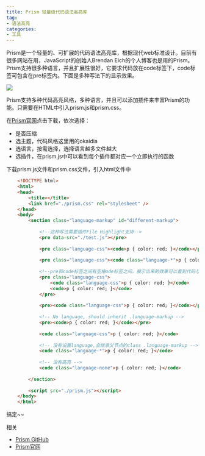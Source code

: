 ```yaml
---
title: Prism 轻量级代码语法高亮库
tag:
- 语法高亮
categories:
- 工具
---
```

Prism是一个轻量的、可扩展的代码语法高亮库，根据现代web标准设计。目前有很多网站在用，JavaScript的创始人Brendan Eich的个人博客也是用的Prism。Prism支持很多种语言，并且扩展性很好，它要求代码放在code标签下，code标签可包含在pre标签内。下面是多种写法下的显示效果。

![](/images/prism/QQ20161123-1@2x.png)
<!-- more -->
Prism支持多种代码高亮风格，多种语言，并且可以添加插件来丰富Prism的功能。只需要在HTML中引入prism.js和prism.css。

在[Prism官网](http://prismjs.com/)点击下载，依次选择：

- 是否压缩
- 选主题，代码风格这里用的okaidia
- 选语言，按需选择，选择语言越多文件越大
- 选插件，在prism.js中可以看到每个插件都对应一个立即执行的函数

下载prism.js文件和prism.css文件，引入html文件中
```html
    <!DOCTYPE html>
    <html>
    <head>
        <title></title>
        <link href="./prism.css" rel="stylesheet" />
    </head>
    <body>
        <section class="language-markup" id="different-markup">
    
            <!--这种写法需要插件File Highlight支持-->
            <pre data-src="./test.js"></pre>
    
            <pre class="language-css"><code>p { color: red; }</code></pre>
    
            <pre class="language-css"><code class="language-*">p { color: red; }</code></pre>
    
            <!--pre和code标签之间有空格ode标签之间，展示出来的效果可以看到代码与边框上下左右间隔不均匀-->
            <pre class="language-css">
                <code class="language-css">p { color: red; }</code>
                <code>p { color: red; }</code>
            </pre>
    
            <pre><code class="language-css">p { color: red; }</code></pre>
    
            <!-- No language, should inherit .language-markup -->
            <pre><code>p { color: red; }</code></pre>
    
            <code class="language-css">p { color: red; }</code>
    
            <!-- 没有设置language,会继承父节点的class .language-markup -->
            <code class="language-*">p { color: red; }</code>
    
            <!-- 没有高亮 -->
            <code class="language-none">p { color: red; }</code>
    
        </section>
    
        <script src="./prism.js"></script>
    </body>
    </html>
```
搞定~~

相关    
- [Prism GitHub](https://github.com/PrismLibrary)
- [Prism官网](http://prismjs.com/)
